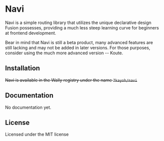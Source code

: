 # Navi

Navi is a simple routing library that utilizes the unique declarative design Fusion possesses, providing a much less steep learning curve for beginners at frontend development.

Bear in mind that Navi is still a beta product, many advanced features are still lacking and may not be added in later versions. For those purposes, consider using the much more advanced version -- Koute.

## Installation

~~Navi is available in the Wally registry under the name `7kayoh/navi`~~

## Documentation

No documentation yet.

## License

Licensed under the MIT license
